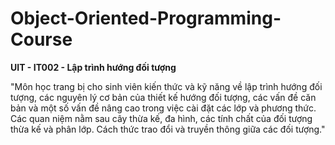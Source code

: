 # Object-Oriented-Programming-Course


**UIT - IT002 - Lập trình hướng đối tượng**

"Môn học trang bị cho sinh viên kiến thức và kỹ năng về lập trình hướng đối tượng, các nguyên lý cơ bản của thiết kế hướng đối tượng, các vấn đề căn bản và một số vấn đề nâng cao trong việc cài đặt các lớp và phương thức. Các quan niệm nằm sau cây thừa kế, đa hình, các tính chất của đối tượng thừa kế và phân lớp. Cách thức trao đổi và truyền thông giữa các đối tượng."